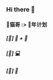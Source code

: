 ### Hi there 👋

<!--
**TheTinkerJ/TheTinkerJ** is a ✨ _special_ ✨ repository because its `README.md` (this file) appears on your GitHub profile.

Here are some ideas to get you started:

- 🔭 I’m currently working on ...
- 🌱 I’m currently learning ...
- 👯 I’m looking to collaborate on ...
- 🤔 I’m looking for help with ...
- 💬 Ask me about ...
- 📫 How to reach me: ...
- 😄 Pronouns: ...
- ⚡ Fun fact: ...
-->

#### 🐼猫哥 :> 🐰年计划  

##### [🐰] 🚴 + 🍲

##### [🐰] 💻

##### [🐰] 📖 




